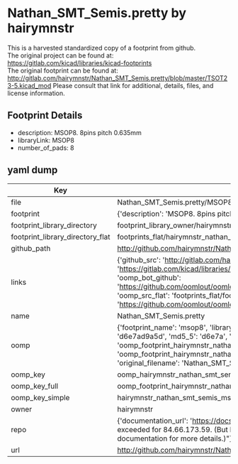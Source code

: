 # Nathan_SMT_Semis.pretty by hairymnstr  
This is a harvested standardized copy of a footprint from github.  
The original project can be found at:  
https://gitlab.com/kicad/libraries/kicad-footprints  
The original footprint can be found at:
http://gitlab.com/hairymnstr/Nathan_SMT_Semis.pretty/blob/master/TSOT23-5.kicad_mod
Please consult that link for additional, details, files, and license information.  
## Footprint Details
* description: MSOP8. 8pins pitch 0.635mm  
* libraryLink: MSOP8  
* number_of_pads: 8  
## yaml dump  
| Key | Value |  
| --- | --- |  
| file | Nathan_SMT_Semis.pretty/MSOP8.kicad_mod |  
| footprint | {'description': 'MSOP8. 8pins pitch 0.635mm', 'libraryLink': 'MSOP8', 'number_of_pads': 8} |  
| footprint_library_directory | footprint_library_owner/hairymnstr_Nathan_SMT_Semis.pretty |  
| footprint_library_directory_flat | footprints_flat/hairymnstr_nathan_smt_semis_msop8/working |  
| github_path | http://github.com/hairymnstr/Nathan_SMT_Semis.pretty/blob/master/MSOP8.kicad_mod |  
| links | {'github_src': 'http://gitlab.com/hairymnstr/Nathan_SMT_Semis.pretty/blob/master/TSOT23-5.kicad_mod', 'github_src_repo': 'https://gitlab.com/kicad/libraries/kicad-footprints', 'oomp_bot': 'footprints/hairymnstr_nathan_smt_semis_msop8/working', 'oomp_bot_github': 'https://github.com/oomlout/oomlout_oomp_footprint_bot/tree/main/footprints/hairymnstr_nathan_smt_semis_msop8/working', 'oomp_src_flat': 'footprints_flat/footprints_flat/hairymnstr_nathan_smt_semis_msop8/working', 'oomp_src_flat_github': 'https://github.com/oomlout/oomlout_oomp_footprint_src/tree/main/footprints_flat/hairymnstr_nathan_smt_semis_msop8/working'} |  
| name | Nathan_SMT_Semis.pretty |  
| oomp | {'footprint_name': 'msop8', 'library_name': 'nathan_smt_semis', 'md5': 'd6e7ad9a5d5a14743505867801dd6774', 'md5_10': 'd6e7ad9a5d', 'md5_5': 'd6e7a', 'md5_6': 'd6e7ad', 'oomp_key': 'oomp_hairymnstr_nathan_smt_semis_msop8', 'oomp_key_extra': 'oomp_footprint_hairymnstr_nathan_smt_semis_msop8', 'oomp_key_full': 'oomp_footprint_hairymnstr_nathan_smt_semis_msop8_d6e7ad', 'oomp_key_simple': 'hairymnstr_nathan_smt_semis_msop8', 'original_filename': 'Nathan_SMT_Semis.pretty/MSOP8.kicad_mod', 'owner_name': 'hairymnstr'} |  
| oomp_key | oomp_hairymnstr_nathan_smt_semis_msop8 |  
| oomp_key_full | oomp_footprint_hairymnstr_nathan_smt_semis_msop8 |  
| oomp_key_simple | hairymnstr_nathan_smt_semis_msop8 |  
| owner | hairymnstr |  
| repo | {'documentation_url': 'https://docs.github.com/rest/overview/resources-in-the-rest-api#rate-limiting', 'message': "API rate limit exceeded for 84.66.173.59. (But here's the good news: Authenticated requests get a higher rate limit. Check out the documentation for more details.)"} |  
| url | http://github.com/hairymnstr/Nathan_SMT_Semis.pretty |  

